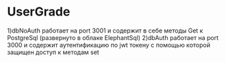 # UserGrade

1)dbNoAuth работает на port 3001 и содержит в себе методы Get к PostgreSql (развернуто в облаке ElephantSql)
2)dbAuth работает на port 3000 и содержит аутентификацию по jwt токену с помощью которой защищен доступ к методам set

